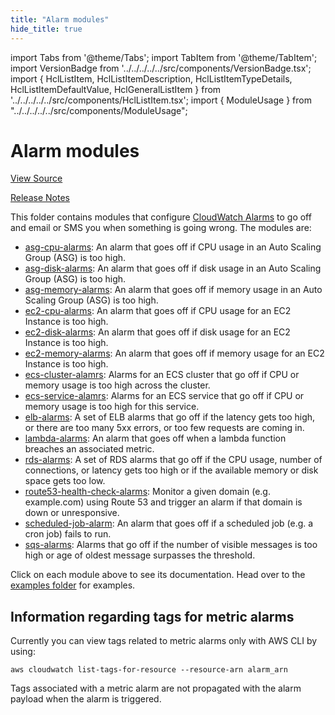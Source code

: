 ```yaml
---
title: "Alarm modules"
hide_title: true
---
```


import Tabs from '@theme/Tabs';
import TabItem from '@theme/TabItem';
import VersionBadge from '../../../../../src/components/VersionBadge.tsx';
import { HclListItem, HclListItemDescription, HclListItemTypeDetails, HclListItemDefaultValue, HclGeneralListItem } from '../../../../../src/components/HclListItem.tsx';
import { ModuleUsage } from "../../../../../src/components/ModuleUsage";

<VersionBadge repoTitle="AWS Monitoring Modules" version="0.36.16" lastModifiedVersion="0.36.15"/>

# Alarm modules

<a href="https://github.com/gruntwork-io/terraform-aws-monitoring/tree/v0.36.16/modules/alarms" className="link-button" title="View the source code for this module in GitHub.">View Source</a>

<a href="https://github.com/gruntwork-io/terraform-aws-monitoring/releases/tag/v0.36.15" className="link-button" title="Release notes for only versions which impacted this module.">Release Notes</a>

This folder contains modules that configure [CloudWatch
Alarms](http://docs.aws.amazon.com/AmazonCloudWatch/latest/DeveloperGuide/AlarmThatSendsEmail.html) to go off and
email or SMS you when something is going wrong. The modules are:

*   [asg-cpu-alarms](https://github.com/gruntwork-io/terraform-aws-monitoring/tree/v0.36.16/modules/alarms/asg-cpu-alarms): An alarm that goes off if CPU usage in an Auto Scaling Group (ASG) is too high.
*   [asg-disk-alarms](https://github.com/gruntwork-io/terraform-aws-monitoring/tree/v0.36.16/modules/alarms/asg-disk-alarms): An alarm that goes off if disk usage in an Auto Scaling Group (ASG) is too high.
*   [asg-memory-alarms](https://github.com/gruntwork-io/terraform-aws-monitoring/tree/v0.36.16/modules/alarms/asg-memory-alarms): An alarm that goes off if memory usage in an Auto Scaling Group (ASG) is
    too high.
*   [ec2-cpu-alarms](https://github.com/gruntwork-io/terraform-aws-monitoring/tree/v0.36.16/modules/alarms/ec2-cpu-alarms): An alarm that goes off if CPU usage for an EC2 Instance is too high.
*   [ec2-disk-alarms](https://github.com/gruntwork-io/terraform-aws-monitoring/tree/v0.36.16/modules/alarms/ec2-disk-alarms): An alarm that goes off if disk usage for an EC2 Instance is too high.
*   [ec2-memory-alarms](https://github.com/gruntwork-io/terraform-aws-monitoring/tree/v0.36.16/modules/alarms/ec2-memory-alarms): An alarm that goes off if memory usage for an EC2 Instance is too high.
*   [ecs-cluster-alamrs](https://github.com/gruntwork-io/terraform-aws-monitoring/tree/v0.36.16/modules/alarms/ecs-cluster-alarms): Alarms for an ECS cluster that go off if CPU or memory usage is too high
    across the cluster.
*   [ecs-service-alamrs](https://github.com/gruntwork-io/terraform-aws-monitoring/tree/v0.36.16/modules/alarms/ecs-cluster-alarms): Alarms for an ECS service that go off if CPU or memory usage is too high
    for this service.
*   [elb-alarms](https://github.com/gruntwork-io/terraform-aws-monitoring/tree/v0.36.16/modules/alarms/elb-alarms): A set of ELB alarms that go off if the latency gets too high, or there are
    too many 5xx errors, or too few requests are coming in.
*   [lambda-alarms](https://github.com/gruntwork-io/terraform-aws-monitoring/tree/v0.36.16/modules/alarms/lambda-alarms): An alarm that goes off when a lambda function breaches an associated metric.
*   [rds-alarms](https://github.com/gruntwork-io/terraform-aws-monitoring/tree/v0.36.16/modules/alarms/rds-alarms): A set of RDS alarms that go off if the CPU usage, number of connections, or latency gets
    too high or if the available memory or disk space gets too low.
*   [route53-health-check-alarms](https://github.com/gruntwork-io/terraform-aws-monitoring/tree/v0.36.16/modules/alarms/route53-health-check-alarms): Monitor a given domain (e.g. example.com) using Route
    53 and trigger an alarm if that domain is down or unresponsive.
*   [scheduled-job-alarm](https://github.com/gruntwork-io/terraform-aws-monitoring/tree/v0.36.16/modules/alarms/scheduled-job-alarm): An alarm that goes off if a scheduled job (e.g. a cron job) fails to
    run.
*   [sqs-alarms](https://github.com/gruntwork-io/terraform-aws-monitoring/tree/v0.36.16/modules/alarms/sqs-alarms): Alarms that go off if the number of visible messages is too high or age of oldest message surpasses the threshold.

Click on each module above to see its documentation. Head over to the [examples folder](https://github.com/gruntwork-io/terraform-aws-monitoring/tree/v0.36.16/examples) for examples.

## Information regarding tags for metric alarms

Currently you can view tags related to metric alarms only with AWS CLI by using:

```
aws cloudwatch list-tags-for-resource --resource-arn alarm_arn
```

Tags associated with a metric alarm are not propagated with the alarm payload when the alarm is triggered.


<!-- ##DOCS-SOURCER-START
{
  "originalSources": [
    "https://github.com/gruntwork-io/terraform-aws-monitoring/tree/v0.36.16/modules/alarms/readme.md",
    "https://github.com/gruntwork-io/terraform-aws-monitoring/tree/v0.36.16/modules/alarms/variables.tf",
    "https://github.com/gruntwork-io/terraform-aws-monitoring/tree/v0.36.16/modules/alarms/outputs.tf"
  ],
  "sourcePlugin": "module-catalog-api",
  "hash": "a883e2c172190557f6521f7af1310c4d"
}
##DOCS-SOURCER-END -->
